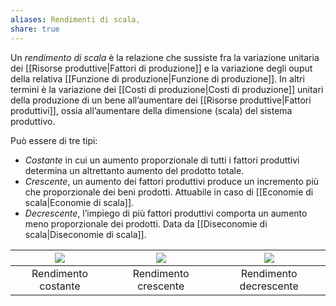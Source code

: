 ```yaml
---
aliases: Rendimenti di scala,
share: true
---
```

Un *rendimento di scala* è la relazione che sussiste fra la variazione unitaria dei [[Risorse produttive|Fattori di produzione]] e la variazione degli ouput della relativa [[Funzione di produzione|Funzione di produzione]].
In altri termini è la variazione dei [[Costi di produzione|Costi di produzione]] unitari della produzione di un bene all’aumentare dei [[Risorse produttive|Fattori produttivi]], ossia all’aumentare della dimensione (scala) del sistema produttivo.

Può essere di tre tipi:
- *Costante* in cui un aumento proporzionale di tutti i fattori produttivi determina un altrettanto aumento del prodotto totale.
- *Crescente*, un aumento dei fattori produttivi produce un incremento più che proporzionale dei beni prodotti. Attuabile in caso di [[Economie di scala|Economie di scala]].
- *Decrescente*, l’impiego di più fattori produttivi comporta un aumento meno proporzionale dei prodotti. Data da [[Diseconomie di scala|Diseconomie di scala]].

| ![](0aa0f347936005e39665e3a5ae8cc045_MD5%201.png) | ![](7d0f3b6bc36c9e0ddaf69ca81dd3de72_MD5%201.png) | ![](78742ae619522abf0be483a0e06702c5_MD5%201.png) |
| :-: | :-: | :-: |
| Rendimento costante                  | Rendimento crescente                 | Rendimento decrescente               |